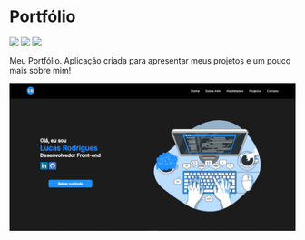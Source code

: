 <h1> Portfólio </h1>

<div style="display: block">
  <img src="https://img.shields.io/badge/html5-%23E34F26.svg?style=for-the-badge&logo=html5&logoColor=white" />
  <img src="https://img.shields.io/badge/css3-%231572B6.svg?style=for-the-badge&logo=css3&logoColor=white" />
  <img src="https://img.shields.io/badge/javascript-%23323330.svg?style=for-the-badge&logo=javascript&logoColor=%23F7DF1E" />
</div>

<p>Meu Portfólio. Aplicação criada para apresentar meus projetos e um pouco mais sobre mim!</p>

<img src="./images/img-portfolio.PNG">
